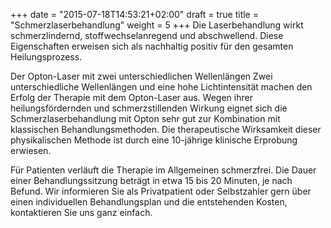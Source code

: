 +++
date = "2015-07-18T14:53:21+02:00"
draft = true
title = "Schmerzlaserbehandlung"
weight = 5
+++
Die Laserbehandlung wirkt schmerzlindernd, stoffwechselanregend und abschwellend. Diese Eigenschaften erweisen sich als nachhaltig positiv für den gesamten Heilungsprozess.

Der Opton-Laser mit zwei unterschiedlichen Wellenlängen
Zwei unterschiedliche Wellenlängen und eine hohe Lichtintensität machen den Erfolg der Therapie mit dem Opton-Laser aus. Wegen ihrer heilungsfördernden und schmerzstillenden Wirkung eignet sich die Schmerzlaserbehandlung mit Opton sehr gut zur Kombination mit klassischen Behandlungsmethoden. Die therapeutische Wirksamkeit dieser physikalischen Methode ist durch eine 10-jährige klinische Erprobung erwiesen.

Für Patienten verläuft die Therapie im Allgemeinen schmerzfrei. Die Dauer einer Behandlungssitzung beträgt in etwa 15 bis 20 Minuten, je nach Befund. Wir informieren Sie als Privatpatient oder Selbstzahler gern über einen individuellen Behandlungsplan und die entstehenden Kosten, kontaktieren Sie uns ganz einfach.
